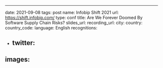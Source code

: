 ---
date: 2021-09-08
tags: post
name: Infobip Shift 2021
url: https://shift.infobip.com/
type: conf
title: Are We Forever Doomed By Software Supply Chain Risks?
slides_url: 
recording_url: 
city: 
country: 
country_code: 
language: English
recognitions:
  - twitter:
    - 
images:
  - 
